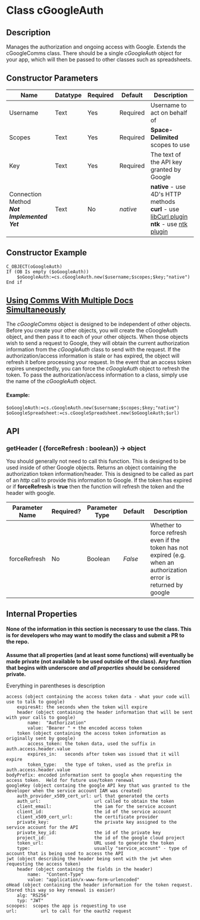 ﻿# Class cGoogleAuth
## Description
Manages the authorization and ongoing access with Google.
Extends the cGoogleComms class.
There should be a single *cGoogleAuth* object for your app, which will then be passed to other classes such as spreadsheets.

## Constructor Parameters


|Name|Datatype|Required|Default|Description|
|--|--|--|--|--|
|Username|Text|Yes|Required|Username to act on behalf of|
|Scopes|Text|Yes|Required|**Space-Delimited** scopes to use|
|Key|Text|Yes|Required|The text of the API key granted by Google|
|Connection Method<br>***Not Implemented Yet***|Text|No|*native*|**native** - use 4D's HTTP methods<br>**curl** - use [libCurl plugin](https://github.com/miyako/4d-plugin-curl-v2)<br>**ntk** - use [ntk plugin](https://www.pluggers.nl/product/ntk-plugin/)

## Constructor Example

```4d
C_OBJECT(oGoogleAuth)
If (OB Is empty ($oGoogleAuth))
	$oGoogleAuth:=cs.cGoogleAuth.new($username;$scopes;$key;"native")
End if
```
## [Using Comms With Multiple Docs Simultaneously](#using-comms-across-multiple-objects-simultaneously)
The *cGoogleComms* object is designed to be independent of other objects.  Before you create your other objects, you will create the cGoogleAuth object, and then pass it to each of your other objects.
When those objects wish to send a request to Google, they will obtain the current authorization information from the *cGoogleAuth* class to send with the request.  If the authorization/access information is stale or has expired, the object will refresh it before processing your request.
In the event that an access token expires unexpectedly, you can force the *cGoogleAuth* object to refresh the token.
To pass the authorization/access information to a class, simply use the name of the *cGoogleAuth* object.

#### Example: ####
```4d
$oGoogleAuth:=cs.cGoogleAuth.new($username;$scopes;$key;"native")
$oGoogleSpreadsheet:=cs.cGoogleSpreadsheet.new($oGoogleAuth;$url)
```


## API

### getHeader  ( {forceRefresh : boolean}) -> object
You should generally not need to call this function.  This is designed to be used inside of other Google objects.  Returns an object containing the authorization token information/header.  This is designed to be called as part of an *http* call to provide this information to Google.  If the token has expired or if **forceRefresh** is **true** then the function will refresh the token and the header with google.

|Parameter Name|Required?|Parameter Type|Default|Description|
|--|--|--|--|--|
|forceRefresh|No|Boolean|*False*|Whether to force refresh even if the token has not expired (e.g. when an authorization error is returned by google|

## Internal Properties
#### None of the information in this section is necessary to use the class.  This is for developers who may want to modify the class and submit a PR to the repo.
**Assume that all properties (and at least some functions) will eventually be made private (not available to be used outside of the class).  Any function that begins with underscore**  ***and all properties***  **should be considered private.**

Everything in parentheses is description
```raw
access (object containing the access token data - what your code will use to talk to google)
	expiresAt: the seconds when the token will expire
	header (object containing the header information that will be sent with your calls to google)
		name:  "Authorization"
		value: "Bearer " + the encoded access token
	token (object containing the access token information as originally sent by google)
		access_token: the token data, used the suffix in auth.access.header.value
		expires_in:   seconds after token was issued that it will expire
		token_type:   the type of token, used as the prefix in auth.access.header.value
bodyPrefix: encoded information sent to google when requesting the access token.  Held for future use/token renewal
googleKey (object containg the google API key that was granted to the developer when the service account IAM was created)
	auth_provider_x509_cert_url: url that generated the certs
	auth_url:                    url called to obtain the token
	client_email:                the iam for the service account
	client_id:                   the id of the service account
	client_x509_cert_url:        the certificate provider
	private_key:                 the private key assigned to the service account for the API
	private_key_id:              the id of the private key
	project_id:                  the id of the google cloud project
	token_url:                   URL used to generate the token
	type:                        usually "service_account" - type of account that is being used to access the API
jwt (object describing the header being sent with the jwt when requesting the access token)
	header (object containing the fields in the header)
		name:  "Content-Type"
		value: "application/x-www-form-urlencoded"
oHead (object containing the header information for the token request.  Stored this way so key renewal is easier)
	alg: "RS256"
	typ: "JWT"
scoopes:  scopes the app is requesting to use
url:		 url to call for the oauth2 request
```
